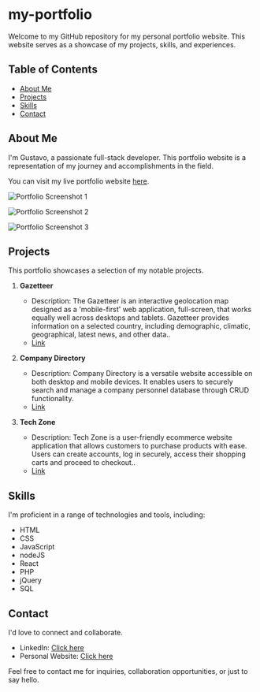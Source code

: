# my-portfolio

Welcome to my GitHub repository for my personal portfolio website. This website serves as a showcase of my projects, skills, and experiences.

## Table of Contents

- [About Me](#about-me)
- [Projects](#education)
- [Skills](#skills)
- [Contact](#contact)

## About Me

I'm Gustavo, a passionate full-stack developer. This portfolio website is a representation of my journey and accomplishments in the field.

You can visit my live portfolio website [here](https://www.gustavopereira.co.uk/).

![Portfolio Screenshot 1](https://res.cloudinary.com/dvteazrgs/image/upload/v1699274513/portfolio1_lgchh2.png)

![Portfolio Screenshot 2](https://res.cloudinary.com/dvteazrgs/image/upload/v1699274513/portfolio2_w1ncii.png)

![Portfolio Screenshot 3](https://res.cloudinary.com/dvteazrgs/image/upload/v1699274550/portfolio3_h7p9bm.png)

## Projects

This portfolio showcases a selection of my notable projects.

1. **Gazetteer**
   - Description: The Gazetteer is an interactive geolocation map designed as a 'mobile-first' web application, full-screen, that works equally well across desktops and tablets. Gazetteer provides information on a selected country, including demographic, climatic, geographical, latest news, and other data..
   - [Link](https://gazetteer.gustavopereira.co.uk/)

2. **Company Directory**
   - Description: Company Directory is a versatile website accessible on both desktop and mobile devices. It enables users to securely search and manage a company personnel database through CRUD functionality.
   - [Link](https://companydirectory.gustavopereira.co.uk/)

2. **Tech Zone**
   - Description: Tech Zone is a user-friendly ecommerce website application that allows customers to purchase products with ease. Users can create accounts, log in securely, access their shopping carts and proceed to checkout..
   - [Link](https://github.com/Guhenriques/tech-zone)

## Skills

I'm proficient in a range of technologies and tools, including:

- HTML
- CSS
- JavaScript
- nodeJS
- React
- PHP
- jQuery
- SQL

## Contact

I'd love to connect and collaborate.

- LinkedIn: [Click here](https://www.linkedin.com/in/guhenriques-1398/)
- Personal Website: [Click here](https://www.gustavopereira.co.uk/)

Feel free to contact me for inquiries, collaboration opportunities, or just to say hello.